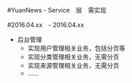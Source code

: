 #YuanNews - Service　层　需实现

#2016.04.xx　- 2016.04.xx
  * 后台管理　
    * 实现用户管理相关业务，包括分页等
    * 实现分类管理相关业务，无需分页
    * 实现来源管理相关业务，无需分页
    * ......